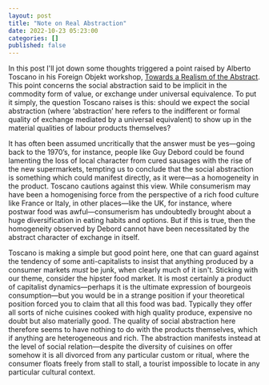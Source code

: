 ```yaml
---
layout: post
title: "Note on Real Abstraction"
date: 2022-10-23 05:23:00
categories: []
published: false
---
```


In this post I'll jot down some thoughts triggered a point raised by Alberto Toscano in his Foreign Objekt workshop, [Towards a Realism of the Abstract](https://www.foreignobjekt.com/post/alberto-toscano-towards-a-realism-of-the-abstract-1). This point concerns the social abstraction said to be implicit in the commodity form of value, or exchange under universal equivalence. To put it simply, the question Toscano raises is this: should we expect the social abstraction (where ‘abstraction’ here refers to the indifferent or formal quality of exchange mediated by a universal equivalent) to show up in the material qualities of labour products themselves?

It has often been assumed uncritically that the answer must be yes—going back to the 1970’s, for instance, people like Guy Debord could be found lamenting the loss of local character from cured sausages with the rise of the new supermarkets, tempting us to conclude that the social abstraction is something which could manifest directly, as it were—as a homogeneity in the product. Toscano cautions against this view. While consumerism may have been a homogenising force from the perspective of a rich food culture like France or Italy, in other places—like the UK, for instance, where postwar food was awful—consumerism has undoubtedly brought about a huge diversification in eating habits and options. But if this is true, then the homogeneity observed by Debord cannot have been necessitated by the abstract character of exchange in itself.

Toscano is making a simple but good point here, one that can guard against the tendency of some anti-capitalists to insist that anything produced by a consumer markets _must_ be junk, when clearly much of it isn't. Sticking with our theme, consider the hipster food market. It is most certainly a product of capitalist dynamics—perhaps it is the ultimate expression of bourgeois consumption—but you would be in a strange position if your theoretical position forced you to claim that all this food was bad. Typically they offer all sorts of niche cuisines cooked with high quality produce, expensive no doubt but also materially good. The quality of social abstraction here therefore seems to have nothing to do with the products themselves, which if anything are heterogeneous and rich. The abstraction manifests instead at the level of social relation—despite the diversity of cuisines on offer somehow it is all divorced from any particular custom or ritual, where the consumer floats freely from stall to stall, a tourist impossible to locate in any particular cultural context.
